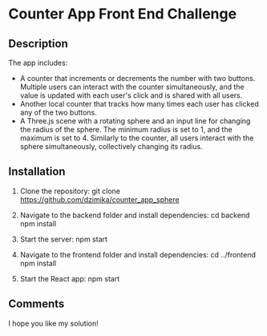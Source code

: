 # Counter App Front End Challenge

## Description

The app includes:

- A counter that increments or decrements the number with two buttons. Multiple users can interact with the counter simultaneously, and the value is updated with each user's click and is shared with all users.
- Another local counter that tracks how many times each user has clicked any of the two buttons.
- A Three.js scene with a rotating sphere and an input line for changing the radius of the sphere. The minimum radius is set to 1, and the maximum is set to 4. Similarly to the counter, all users interact with the sphere simultaneously, collectively changing its radius.

## Installation

1. Clone the repository:
   git clone https://github.com/dzimika/counter_app_sphere

2. Navigate to the backend folder and install dependencies:
   cd backend
   npm install

3. Start the server:
   npm start

4. Navigate to the frontend folder and install dependencies:
   cd ../frontend
   npm install

5. Start the React app:
   npm start

## Comments
I hope you like my solution!
